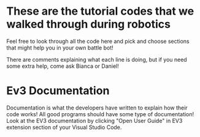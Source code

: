 # These are the tutorial codes that we walked through during robotics
Feel free to look through all the code here and pick and choose sections that might help you in your own battle bot! 

There are comments explaining what each line is doing, but if you need some extra help, come ask Bianca or Daniel!

# Ev3 Documentation
Documentation is what the developers have written to explain how their code works! All good programs should have some type of documentation!
Look at the EV3 documentation by clicking "Open User Guide" in EV3 extension section of your Visual Studio Code.